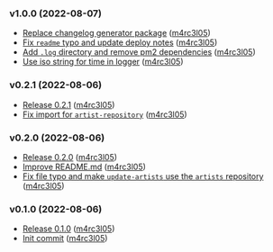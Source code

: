 ### v1.0.0 (2022-08-07)

- [Replace changelog generator package](https://github.com/M4RC3L05/music-follower/commit/406e6a637e2c780de30d3121220b99141dc671ec) ([m4rc3l05](mailto:15786310+M4RC3L05@users.noreply.github.com))
- [Fix `readme` typo and update deploy notes](https://github.com/M4RC3L05/music-follower/commit/39def753055e6432bb079ac1afbd5a4af0dc8fd9) ([m4rc3l05](mailto:15786310+M4RC3L05@users.noreply.github.com))
- [Add `.log` directory and remove pm2 dependencies](https://github.com/M4RC3L05/music-follower/commit/5a5bcc0111a68603f9da5d7e88dc7a0b8d7bc379) ([m4rc3l05](mailto:15786310+M4RC3L05@users.noreply.github.com))
- [Use iso string for time in logger](https://github.com/M4RC3L05/music-follower/commit/3f5ef322110863dea3395ab1ae0f2a06b4cf39c7) ([m4rc3l05](mailto:15786310+M4RC3L05@users.noreply.github.com))

### v0.2.1 (2022-08-06)

- [Release 0.2.1](https://github.com/M4RC3L05/music-follower/commit/6a8a227127cf3820b290213763d21d910d15cf5f) ([m4rc3l05](mailto:15786310+M4RC3L05@users.noreply.github.com))
- [Fix import for `artist-repository`](https://github.com/M4RC3L05/music-follower/commit/a4590b2ccaaabf14f6ea51f693bd5ca54d08e718) ([m4rc3l05](mailto:15786310+M4RC3L05@users.noreply.github.com))

### v0.2.0 (2022-08-06)

- [Release 0.2.0](https://github.com/M4RC3L05/music-follower/commit/09275ca6848f6e5ce1e89c3c8f6be264e344d39a) ([m4rc3l05](mailto:15786310+M4RC3L05@users.noreply.github.com))
- [Improve README.md](https://github.com/M4RC3L05/music-follower/commit/019e7cb5f2668fcf5b41406b20fc69fc7a5c8d1e) ([m4rc3l05](mailto:15786310+M4RC3L05@users.noreply.github.com))
- [Fix file typo and make `update-artists` use the `artists` repository](https://github.com/M4RC3L05/music-follower/commit/f08b91a2439484b0f42213217dc9146ed5b7195f) ([m4rc3l05](mailto:15786310+M4RC3L05@users.noreply.github.com))

### v0.1.0 (2022-08-06)

- [Release 0.1.0](https://github.com/M4RC3L05/music-follower/commit/387f372bcb7b3911d5f6850b4440342ed58f889c) ([m4rc3l05](mailto:15786310+M4RC3L05@users.noreply.github.com))
- [Init commit](https://github.com/M4RC3L05/music-follower/commit/00543e0ba64d4d4329829206c7dc3b2cd68cc682) ([m4rc3l05](mailto:15786310+M4RC3L05@users.noreply.github.com))
